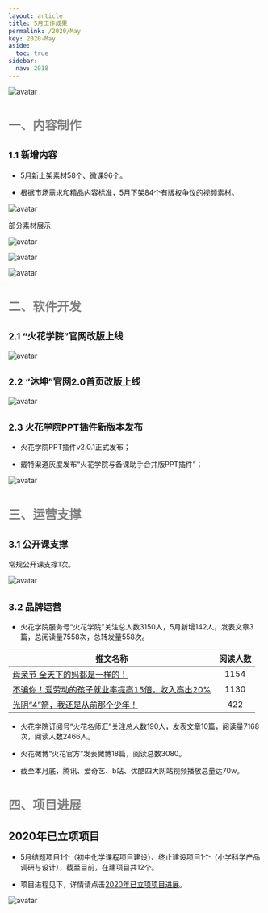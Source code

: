 ```yaml
---
layout: article
title: 5月工作成果
permalink: /2020/May
key: 2020-May
aside:
  toc: true
sidebar:
  nav: 2018
---
```



<bro/><bro/>

![avatar](images/20200501.png)

# <font size="5" color="gray">一、内容制作</font>

## <font size="4" >1.1 新增内容</font>

- 5月新上架素材58个、微课96个。

- 根据市场需求和精品内容标准，5月下架84个有版权争议的视频素材。

![avatar](images/20200502.png)

部分素材展示

![avatar](images/20200503.png)

![avatar](images/20200504.png)

![avatar](images/20200505.png)

# <font size="5" color="gray">二、软件开发</font>

## <font size="4" >2.1 “火花学院”官网改版上线</font>

![avatar](images/20200506.png)

## <font size="4" >2.2 “沐坤”官网2.0首页改版上线</font>

![avatar](images/20200507.png)

## <font size="4" >2.3 火花学院PPT插件新版本发布</font>

- 火花学院PPT插件v2.0.1正式发布；

- 戴特渠道灰度发布“火花学院与备课助手合并版PPT插件”；

![avatar](images/20200508.png)

# <font size="5" color="gray">三、运营支撑</font>

## <font size="4" >3.1 公开课支撑</font>

常规公开课支撑1次。

![avatar](images/20200510.png)

## <font size="4" >3.2 品牌运营</font>

- 火花学院服务号“火花学院”关注总人数3150人，5月新增142人，发表文章3篇，总阅读量7558次，总转发量558次。

| 推文名称 |  阅读人数  | 
|-------------|:------:|
[母亲节 全天下的妈都是一样的！](https://mp.weixin.qq.com/s/IX7nunHpPC-JeGNP4vBJRQ)|	1154|
[不骗你！爱劳动的孩子就业率提高15倍，收入高出20%](https://mp.weixin.qq.com/s/gYcDGVtv-GT3quI7-F2_3Q)|	1130|
[光阴“4”箭，我还是从前那个少年！](https://mp.weixin.qq.com/s/NPJFGLJwh4BbT4BMMfJVXA)|	422|

- 火花学院订阅号“火花名师汇”关注总人数190人，发表文章10篇，阅读量7168次，阅读人数2466人。

- 火花微博“火花官方”发表微博18篇，阅读总数3080。

- 截至本月底，腾讯、爱奇艺、b站、优酷四大网站视频播放总量达70w。

# <font size="5" color="gray">四、项目进展</font>

## 2020年已立项项目

- 5月结题项目1个（初中化学课程项目建设）、终止建设项目1个（小学科学产品调研与设计），截至目前，在建项目共12个。

- 项目进程见下，详情请点击[2020年已立项项目进展](https://github.com/Xiyue-team/doc_monthlyreport/blob/master/project/2020/May.md)。
 
![avatar](images/202005001.png)






